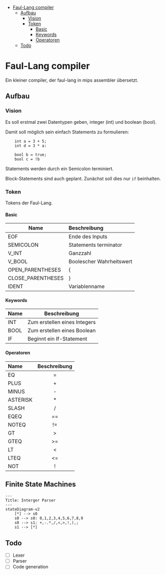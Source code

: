 <!-- TOC -->
* [Faul-Lang compiler](#faul-lang-compiler)
  * [Aufbau](#aufbau)
    * [Vision](#vision)
    * [Token](#token)
      * [Basic](#basic)
      * [Keywords](#keywords)
      * [Operatoren](#operatoren)
  * [Todo](#todo)
<!-- TOC -->
# Faul-Lang compiler
Ein kleiner compiler, der faul-lang in mips assembler übersetzt.

## Aufbau
### Vision
Es soll erstmal zwei Datentypen geben, integer (int) und boolean (bool).

Damit soll möglich sein einfach Statements zu formulieren:
```
    int a = 3 + 5;
    int d = 3 * a:
    
    bool b = true;
    bool c = !b
```
Statements werden durch ein Semicolon terminiert.

Block-Statements sind auch geplant. Zunächst soll dies nur `if` beinhalten.

### Token
Tokens der Faul-Lang.
#### Basic

| Name              | Beschreibung             |
|-------------------|:-------------------------|
| EOF               | Ende des Inputs          |
| SEMICOLON         | Statements terminator    |
| V_INT             | Ganzzahl                 |
| V_BOOL            | Boolescher Wahrheitswert |
| OPEN_PARENTHESES  | {                        |
| CLOSE_PARENTHESES | }                        |
| IDENT             | Variablenname            |

#### Keywords

| Name | Beschreibung                 |
|------|------------------------------|
| INT  | Zum erstellen eines Integers |
| BOOL | Zum erstellen eines Boolean  |
| IF   | Beginnt ein If-Statement     |

#### Operatoren

| Name     | Beschreibung |
|:---------|:------------:|
| EQ       |      =       |
| PLUS     |      +       |
| MINUS    |      -       |
| ASTERISK |      *       |
| SLASH    |      /       |
| EQEQ     |      ==      | 
| NOTEQ    |      !=      |
| GT       |      >       |
| GTEQ     |      >=      |
| LT       |      <       |
| LTEQ     |      <=      |
| NOT      |      !       |

## Finite State Machines


```mermaid
---
Title: Interger Parser
---
stateDiagram-v2
    [*] --> s0
    s0 --> s0: 0,1,2,3,4,5,6,7,8,9 
    s0 --> s1: +,-.*,/,<,>,!,),;
    s1 --> [*]
```

## Todo
- [ ] Lexer
- [ ] Parser
- [ ] Code generation
